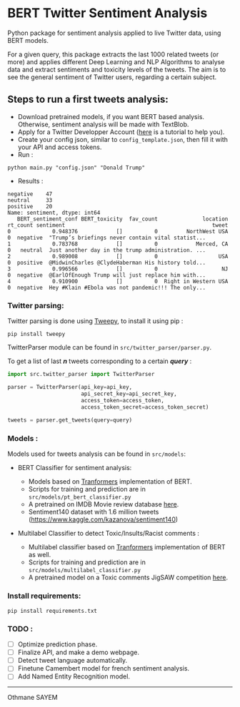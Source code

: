 # BERT Twitter Sentiment Analysis
Python package for sentiment analysis applied to live Twitter data, using BERT models. 

For a given query, this package extracts the last 1000 related tweets (or more) and applies different Deep Learning and NLP Algorithms to analyse data and extract sentiments and toxicity levels of the tweets. The aim is to see the general sentiment of Twitter users, regarding a certain subject. 


## Steps to run a first tweets analysis:

-   Download pretrained models, if you want BERT based analysis. Otherwise, sentiment analysis will be made with TextBlob.
-   Apply for a Twitter Developper Account ([here](https://www.extly.com/docs/autotweetng_joocial/tutorials/how-to-auto-post-from-joomla-to-twitter/apply-for-a-twitter-developer-account/#apply-for-a-developer-account "Twitter developer account") is a tutorial to help you).
-   Create your config json, similar to `config_template.json`, then fill it with your API and access tokens.
-   Run :
```
python main.py "config.json" "Donald Trump"
```
- Results : 
```
negative    47
neutral     33
positive    20
Name: sentiment, dtype: int64
   BERT_sentiment_conf BERT_toxicity  fav_count              location  rt_count sentiment                                              tweet
0             0.948376            []          0         NorthWest USA         0  negative  "Trump’s briefings never contain vital statist...
1             0.783768            []          0            Merced, CA         0   neutral  Just another day in the trump administration. ...
2             0.989008            []          0                   USA         0  positive  @MidwinCharles @ClydeHaberman His history told...
3             0.996566            []          0                    NJ         0  negative  @EarlOfEnough Trump will just replace him with...
4             0.910900            []          0  Right in Western USA         0  negative  Hey #Klain #Ebola was not pandemic!!! The only...
```


### Twitter parsing: 
Twitter parsing is done using [Tweepy]("https://github.com/tweepy/tweepy"), to install it using pip :
```
pip install tweepy
```
TwitterParser module can be found in `src/twitter_parser/parser.py`. 

To get a list of last **_n_** tweets corresponding to a certain **_query_** : 
```python
import src.twitter_parser import TwitterParser

parser = TwitterParser(api_key=api_key,
                       api_secret_key=api_secret_key,
                       access_token=access_token,
                       access_token_secret=access_token_secret)
                       
tweets = parser.get_tweets(query=query)
```

### Models : 
Models used for tweets analysis can be found in `src/models`: 
-   BERT Classifier for sentiment analysis: 
    -   Models based on [Tranformers]("https://github.com/huggingface/transformers") implementation of BERT. 
    -   Scripts for training and prediction are in `src/models/pt_bert_classifier.py`
    -   A pretrained on IMDB Movie review database [here](https://drive.google.com/file/d/1mD4SEniTFVuf8mM48GlGn_ofYV3ylP4o/view?usp=sharing "PyTorch BERT weights for IMDB").
    -   Sentiment140 dataset with 1.6 million tweets (https://www.kaggle.com/kazanova/sentiment140)

- Multilabel Classifier to detect Toxic/Insults/Racist comments :
    -   Multilabel classifier based on [Tranformers]("https://github.com/huggingface/transformers") implementation of BERT as well. 
    -   Scripts for training and prediction are in `src/models/multilabel_classifier.py`
    -   A pretrained model on a Toxic comments JigSAW competition [here](https://drive.google.com/file/d/1W3HQBYsjCpgumFIXiGHuHW1cXQ38nC-w/view?usp=sharing "MultiLabel PyTorch BERT weights for IMDB"). 

### Install requirements:
```
pip install requirements.txt
```

### TODO : 
- [ ] Optimize prediction phase.
- [ ] Finalize API, and make a demo webpage. 
- [ ] Detect tweet language automatically.
- [ ] Finetune Camembert model for french sentiment analysis.
- [ ] Add Named Entity Recognition model. 
---
Othmane SAYEM